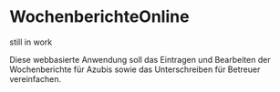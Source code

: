 WochenberichteOnline
====================

still in work

Diese webbasierte Anwendung soll das Eintragen und Bearbeiten der Wochenberichte für Azubis sowie das Unterschreiben
für Betreuer vereinfachen.
